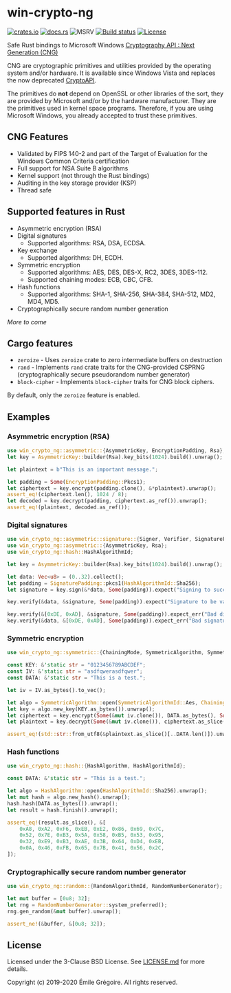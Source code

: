 # win-crypto-ng

[![crates.io](https://img.shields.io/crates/v/win-crypto-ng.svg)](https://crates.io/crates/win-crypto-ng)
[![docs.rs](https://docs.rs/win-crypto-ng/badge.svg)](https://docs.rs/crate/win-crypto-ng)
![MSRV](https://img.shields.io/badge/rustc-1.60+-blue.svg)
[![Build status](https://github.com/emgre/win-crypto-ng/workflows/CI/badge.svg)](https://github.com/emgre/win-crypto-ng/actions)
[![License](https://img.shields.io/github/license/emgre/win-crypto-ng)](https://github.com/emgre/win-crypto-ng/blob/master/LICENSE.md)

Safe Rust bindings to Microsoft Windows
[Cryptography API : Next Generation (CNG)](https://docs.microsoft.com/en-us/windows/win32/seccng/cng-portal)

CNG are cryptographic primitives and utilities provided by the operating system and/or hardware. It is available since
Windows Vista and replaces the now deprecated
[CryptoAPI](https://docs.microsoft.com/fr-fr/windows/win32/seccrypto/cryptography-portal).

The primitives do **not** depend on OpenSSL or other libraries of the sort, they are provided by Microsoft and/or by
the hardware manufacturer. They are the primitives used in kernel space programs. Therefore, if you are using Microsoft
Windows, you already accepted to trust these primitives.

## CNG Features

- Validated by FIPS 140-2 and part of the Target of Evaluation for the Windows Common Criteria certification
- Full support for NSA Suite B algorithms
- Kernel support (not through the Rust bindings)
- Auditing in the key storage provider (KSP)
- Thread safe

## Supported features in Rust
- Asymmetric encryption (RSA)
- Digital signatures
  - Supported algorithms: RSA, DSA, ECDSA.
- Key exchange
  - Supported algorithms: DH, ECDH.
- Symmetric encryption
  - Supported algorithms: AES, DES, DES-X, RC2, 3DES, 3DES-112.
  - Supported chaining modes: ECB, CBC, CFB.
- Hash functions
  - Supported algorithms: SHA-1, SHA-256, SHA-384, SHA-512, MD2, MD4, MD5.
- Cryptographically secure random number generation

*More to come*

## Cargo features

- `zeroize` - Uses `zeroize` crate to zero intermediate buffers on destruction
- `rand` - Implements `rand` crate traits for the CNG-provided CSPRNG
  (cryptographically secure pseudorandom number generator)
- `block-cipher` - Implements `block-cipher` traits for CNG block ciphers.

By default, only the `zeroize` feature is enabled.

## Examples

### Asymmetric encryption (RSA)

```rust
use win_crypto_ng::asymmetric::{AsymmetricKey, EncryptionPadding, Rsa};
let key = AsymmetricKey::builder(Rsa).key_bits(1024).build().unwrap();

let plaintext = b"This is an important message.";

let padding = Some(EncryptionPadding::Pkcs1);
let ciphertext = key.encrypt(padding.clone(), &*plaintext).unwrap();
assert_eq!(ciphertext.len(), 1024 / 8);
let decoded = key.decrypt(padding, ciphertext.as_ref()).unwrap();
assert_eq!(plaintext, decoded.as_ref());
```

### Digital signatures
```rust
use win_crypto_ng::asymmetric::signature::{Signer, Verifier, SignaturePadding};
use win_crypto_ng::asymmetric::{AsymmetricKey, Rsa};
use win_crypto_ng::hash::HashAlgorithmId;

let key = AsymmetricKey::builder(Rsa).key_bits(1024).build().unwrap();

let data: Vec<u8> = (0..32).collect();
let padding = SignaturePadding::pkcs1(HashAlgorithmId::Sha256);
let signature = key.sign(&*data, Some(padding)).expect("Signing to succeed");

key.verify(&data, &signature, Some(padding)).expect("Signature to be valid");

key.verify(&[0xDE, 0xAD], &signature, Some(padding)).expect_err("Bad digest");
key.verify(&data, &[0xDE, 0xAD], Some(padding)).expect_err("Bad signature");
```

### Symmetric encryption

```rust
use win_crypto_ng::symmetric::{ChainingMode, SymmetricAlgorithm, SymmetricAlgorithmId, Padding};

const KEY: &'static str = "0123456789ABCDEF";
const IV: &'static str = "asdfqwerasdfqwer";
const DATA: &'static str = "This is a test.";

let iv = IV.as_bytes().to_vec();

let algo = SymmetricAlgorithm::open(SymmetricAlgorithmId::Aes, ChainingMode::Cbc).unwrap();
let key = algo.new_key(KEY.as_bytes()).unwrap();
let ciphertext = key.encrypt(Some(&mut iv.clone()), DATA.as_bytes(), Some(Padding::Block)).unwrap();
let plaintext = key.decrypt(Some(&mut iv.clone()), ciphertext.as_slice(), Some(Padding::Block)).unwrap();

assert_eq!(std::str::from_utf8(&plaintext.as_slice()[..DATA.len()]).unwrap(), DATA);
```

### Hash functions

```rust
use win_crypto_ng::hash::{HashAlgorithm, HashAlgorithmId};

const DATA: &'static str = "This is a test.";

let algo = HashAlgorithm::open(HashAlgorithmId::Sha256).unwrap();
let mut hash = algo.new_hash().unwrap();
hash.hash(DATA.as_bytes()).unwrap();
let result = hash.finish().unwrap();

assert_eq!(result.as_slice(), &[
    0xA8, 0xA2, 0xF6, 0xEB, 0xE2, 0x86, 0x69, 0x7C,
    0x52, 0x7E, 0xB3, 0x5A, 0x58, 0xB5, 0x53, 0x95,
    0x32, 0xE9, 0xB3, 0xAE, 0x3B, 0x64, 0xD4, 0xEB,
    0x0A, 0x46, 0xFB, 0x65, 0x7B, 0x41, 0x56, 0x2C,
]);
```

### Cryptographically secure random number generator

```rust
use win_crypto_ng::random::{RandomAlgorithmId, RandomNumberGenerator};

let mut buffer = [0u8; 32];
let rng = RandomNumberGenerator::system_preferred();
rng.gen_random(&mut buffer).unwrap();

assert_ne!(&buffer, &[0u8; 32]);
```

## License

Licensed under the 3-Clause BSD License. See [LICENSE.md](LICENSE.md) for more details.

Copyright (c) 2019-2020 Émile Grégoire. All rights reserved.
